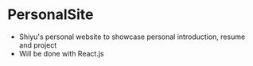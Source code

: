 # PersonalSite

- Shiyu's personal website to showcase personal introduction, resume and project
- Will be done with React.js
